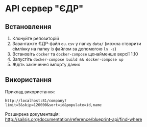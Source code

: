 # API сервер "ЄДР"

## Вcтановлення

1. Клонуйте репозиторій
2. Завантажте ЄДР-файл `ou.csv` у папку `data/` (можна створити сімлінку на папку із файлом за допомогою `ln -s`)
3. Встановіть `docker` та `docker-compose` щонайменше версії 1.10
4. Запустіть `docker-compose build && docker-compose up`
5. Ждіть закінчення імпорту даних

## Використання

Приклад використання:

```
http://localhost:81/company?limit=5&skip=120000&sort=id&populate=id,name
```

Розширена документація: http://sailsjs.org/documentation/reference/blueprint-api/find-where
